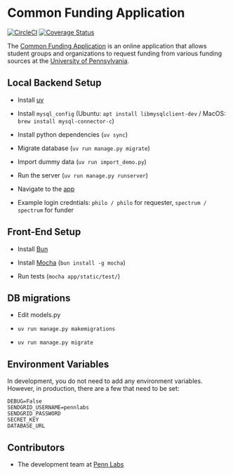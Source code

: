 Common Funding Application
=============================

[![CircleCI](https://circleci.com/gh/pennlabs/common-funding-application.svg?style=shield)](https://circleci.com/gh/pennlabs/common-funding-application)
[![Coverage Status](https://codecov.io/gh/pennlabs/common-funding-application/branch/master/graph/badge.svg)](https://codecov.io/gh/pennlabs/common-funding-application)

The [Common Funding Application](https://penncfa.com) is an online application that allows student groups and organizations to request funding from various funding sources at the [University of Pennsylvania](http://www.upenn.edu).

## Local Backend Setup
* Install [uv](https://docs.astral.sh/uv/getting-started/installation/)

* Install `mysql_config` (Ubuntu: `apt install libmysqlclient-dev` / MacOS: `brew install mysql-connector-c`)

* Install python dependencies (`uv sync`)

* Migrate database (`uv run manage.py migrate`)

* Import dummy data (`uv run import_demo.py`)

* Run the server (`uv run manage.py runserver`)

* Navigate to the [app](http://localhost:8000/)

* Example login credntials: `philo / philo` for requester, `spectrum / spectrum` for funder

## Front-End Setup

* Install [Bun](https://bun.sh/docs/installation)

* Install [Mocha](https://mochajs.org/#installation) (`bun install -g mocha`)

* Run tests (`mocha app/static/test/`)

## DB migrations

* Edit models.py

* `uv run manage.py makemigrations`

* `uv run manage.py migrate`

## Environment Variables

In development, you do not need to add any environment variables.
However, in production, there are a few that need to be set:

    DEBUG=False
    SENDGRID_USERNAME=pennlabs
    SENDGRID_PASSWORD
    SECRET_KEY
    DATABASE_URL

## Contributors

* The development team at [Penn Labs](https://pennlabs.org/)
